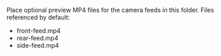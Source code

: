 Place optional preview MP4 files for the camera feeds in this folder.
Files referenced by default:
- front-feed.mp4
- rear-feed.mp4
- side-feed.mp4
